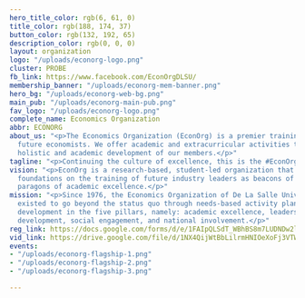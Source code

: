```yaml
---
hero_title_color: rgb(6, 61, 0)
title_color: rgb(188, 174, 37)
button_color: rgb(132, 192, 65)
description_color: rgb(0, 0, 0)
layout: organization
logo: "/uploads/econorg-logo.png"
cluster: PROBE
fb_link: https://www.facebook.com/EconOrgDLSU/
membership_banner: "/uploads/econorg-mem-banner.png"
hero_bg: "/uploads/econorg-web-bg.png"
main_pub: "/uploads/econorg-main-pub.png"
fav_logo: "/uploads/econorg-logo.png"
complete_name: Economics Organization
abbr: ECONORG
about_us: "<p>The Economics Organization (EconOrg) is a premier training ground for
  future economists. We offer academic and extracurricular activities to aid in the
  holistic and academic development of our members.</p>"
tagline: "<p>Continuing the culture of excellence, this is the #EconOrgLegacy.</p>"
vision: "<p>EconOrg is a research-based, student-led organization that aims to lay
  foundations on the training of future industry leaders as beacons of service and
  paragons of academic excellence.</p>"
mission: "<p>Since 1976, the Economics Organization of De La Salle University has
  existed to go beyond the status quo through needs-based activity planning. To instill
  development in the five pillars, namely: academic excellence, leadership, holistic
  development, social engagement, and national involvement.</p>"
reg_link: https://docs.google.com/forms/d/e/1FAIpQLSdT_WBhBS8m7LUDNDw2lM1dfd3mcnVkE3Sm862plQ2e8_yFaQ/viewform
vid_link: https://drive.google.com/file/d/1NX4QijWtBbLilrmHNIOeXoFj3VTWAqX1/preview
events:
- "/uploads/econorg-flagship-1.png"
- "/uploads/econorg-flagship-2.png"
- "/uploads/econorg-flagship-3.png"

---
```

